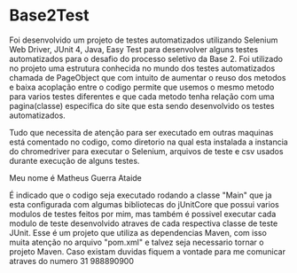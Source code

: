 # Base2Test

Foi desenvolvido um projeto de testes automatizados utilizando Selenium Web Driver, JUnit 4, Java, Easy Test para desenvolver alguns testes automatizados para o desafio do processo seletivo da Base 2. Foi utilizado no projeto uma estrutura conhecida no mundo dos testes automatizados chamada de PageObject que com intuito de aumentar o reuso dos metodos e baixa acoplação entre o codigo permite que usemos o mesmo metodo para varios testes diferentes e que cada metodo tenha relação com uma pagina(classe) especifica do site que esta sendo desenvolvido os testes automatizados. 

Tudo que necessita de atenção para ser executado em outras maquinas está comentado no codigo, como diretorio na qual esta instalada a instancia do chromedriver para executar o Selenium, arquivos de teste e csv usados durante execução de alguns testes. 

Meu nome é Matheus Guerra Ataide

É indicado que o codigo seja executado rodando a classe "Main" que ja esta configurada com algumas bibliotecas do jUnitCore que possui varios modulos de testes feitos por mim, mas também é possivel executar cada modulo de teste desenvolvido atraves de cada respectiva classe de teste JUnit. 
Esse é um projeto que utiliza as dependencias Maven, com isso muita atenção no arquivo "pom.xml" e talvez seja necessario tornar o projeto Maven. Caso existam duvidas fiquem a vontade para me comunicar atraves do numero 31 988890900
